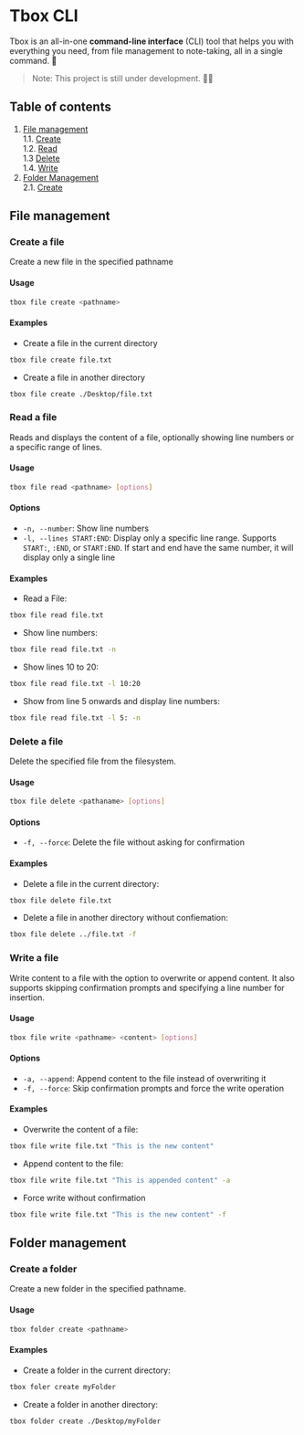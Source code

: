 # Tbox CLI
Tbox is an all-in-one **command-line interface** (CLI) tool that helps you with everything you need, from file management to note-taking, all in a single command. 🚀

> Note: This project is still under development. 👨‍💻

## Table of contents

1. [File management](#file-management)  
    1.1. [Create](#create-a-file)  
    1.2. [Read](#read-a-file)  
    1.3  [Delete](#delete-a-file)  
    1.4. [Write](#write-a-file)
2. [Folder Management](#folder-management)  
    2.1. [Create](#create-a-folder)  

## File management

### Create a file
Create a new file in the specified pathname

#### Usage
```sh
tbox file create <pathname>
```
#### Examples
- Create a file in the current directory
```sh
tbox file create file.txt
```
- Create a file in another directory
```sh
tbox file create ./Desktop/file.txt
```

### Read a file
Reads and displays the content of a file, optionally showing line numbers or a specific range of lines.

#### Usage
```sh
tbox file read <pathname> [options]
```

#### Options
- `-n, --number`: Show line numbers
- `-l, --lines START:END`: Display only a specific line range. Supports `START:`, `:END`, or `START:END`. If start and end have the same number, it will display only a single line

#### Examples
- Read a File:
```sh
tbox file read file.txt
```
- Show line numbers:
```sh
tbox file read file.txt -n
```
- Show lines 10 to 20:
```sh
tbox file read file.txt -l 10:20
```
- Show from line 5 onwards and display line numbers:
```sh
tbox file read file.txt -l 5: -n
```

### Delete a file
Delete the specified file from the filesystem.

#### Usage
```sh
tbox file delete <pathaname> [options]
```

#### Options
- `-f, --force`: Delete the file without asking for confirmation

#### Examples
- Delete a file in the current directory:
```sh
tbox file delete file.txt
```
- Delete a file in another directory without confiemation:
```sh
tbox file delete ../file.txt -f
```

### Write a file
Write content to a file with the option to overwrite or append content. It also supports skipping confirmation prompts and specifying a line number for insertion.

#### Usage
```sh
tbox file write <pathname> <content> [options]
```

#### Options
- `-a, --append`: Append content to the file instead of overwriting it
- `-f, --force`: Skip confirmation prompts and force the write operation

#### Examples
- Overwrite the content of a file:
```sh
tbox file write file.txt "This is the new content"
```
- Append content to the file:
```sh
tbox file write file.txt "This is appended content" -a
```
- Force write without confirmation
```sh
tbox file write file.txt "This is the new content" -f
```

## Folder management

### Create a folder
Create a new folder in the specified pathname.

#### Usage
```sh
tbox folder create <pathname>
```

#### Examples
- Create a folder in the current directory:
```sh
tbox foler create myFolder
```
- Create a folder in another directory:
```sh
tbox folder create ./Desktop/myFolder
```